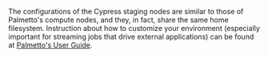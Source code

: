 The configurations of the Cypress staging nodes are similar to those of Palmetto's compute nodes, and they, in fact, share the same home filesystem. Instruction about how to customize your environment (especially important for streaming jobs that drive external applications) can be found at [Palmetto's User Guide](http://citi.clemson.edu/hadoop/pages/userguide.html#first). 

